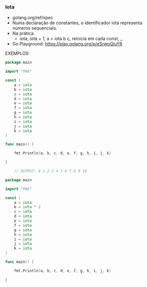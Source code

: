 ### Iota

- golang.org/ref/spec
- Numa declaração de constantes, o identificador iota representa números sequenciais.
- Na prática.
    - iota, iota + 1, a = iota b c, reinicia em cada const, _
- Go Playground: https://play.golang.org/p/eSrwoQjuYR

EXEMPLOS:

```go
package main

import "fmt"

const (
	a = iota
	b = iota
	c = iota
	d = iota
	e = iota
	f = iota
	g = iota
	h = iota
	i = iota
	j = iota
	k = iota
)

func main() {

	fmt.Println(a, b, c, d, e, f, g, h, i, j, k)

}

	// OUTPUT: 0 1 2 3 4 5 6 7 8 9 10

```

```go
package main

import "fmt"

const (
	a = iota
	b = iota * 2
	c = iota
	d = iota
	e = iota
	f = iota
	g = iota
	h = iota
	i = iota
	j = iota
	k = iota
)

func main() {

	fmt.Println(a, b, c, d, e, f, g, h, i, j, k)

}

```